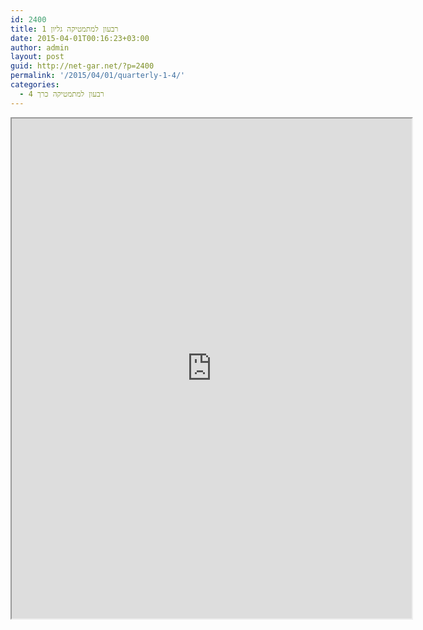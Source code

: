 ```yaml
---
id: 2400
title: רבעון למתמטיקה גליון 1
date: 2015-04-01T00:16:23+03:00
author: admin
layout: post
guid: http://net-gar.net/?p=2400
permalink: '/2015/04/01/quarterly-1-4/'
categories:
  - רבעון למתמטיקה כרך 4
---
```

<p><iframe src="https://docs.google.com/file/d/0B-_8w6IKpNuUeGFQek1oTlpsX0U/preview" width="640" height="800"></iframe></p>